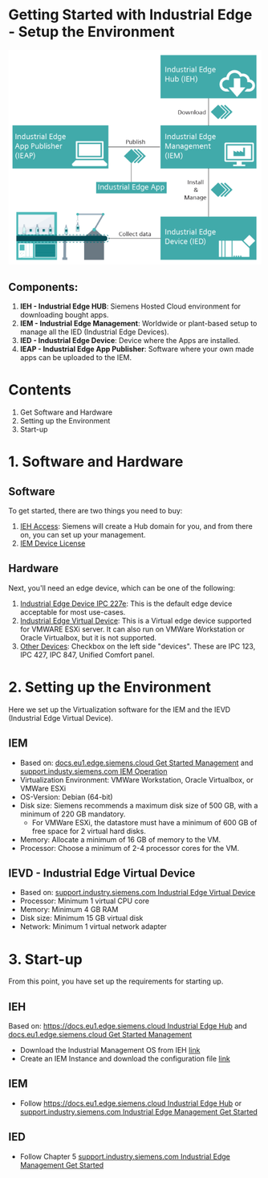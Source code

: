 # Getting Started with Industrial Edge - Setup the Environment

![Industrial Edge](assets/20230605_155403_image.png)

## Components:

1. **IEH - Industrial Edge HUB**: Siemens Hosted Cloud environment for downloading bought apps.
2. **IEM - Industrial Edge Management**: Worldwide or plant-based setup to manage all the IED (Industrial Edge Devices).
3. **IED - Industrial Edge Device**: Device where the Apps are installed.
4. **IEAP - Industrial Edge App Publisher**: Software where your own made apps can be uploaded to the IEM.

# Contents

1. Get Software and Hardware
2. Setting up the Environment
3. Start-up

# 1. Software and Hardware

## Software

To get started, there are two things you need to buy:

1. [IEH Access](https://www.dex.siemens.com/edge/manufacturing-process-industries/industrial-edge-access): Siemens will create a Hub domain for you, and from there on, you can set up your management.
2. [IEM Device License](https://www.dex.siemens.com/edge/manufacturing-process-industries/industrial-edge-device-license)

## Hardware

Next, you'll need an edge device, which can be one of the following:

1. [Industrial Edge Device IPC 227e](https://www.dex.siemens.com/edge/manufacturing-process-industries/simatic-ipc227e-industrial-edge-device): This is the default edge device acceptable for most use-cases.
2. [Industrial Edge Virtual Device](https://www.dex.siemens.com/edge/manufacturing-process-industries/industrial-edge-virtual-device?cartId=584ee2f4-7d4a-475b-96ac-cfaa21ba2604&cclcl=nl_NL): This is a Virtual edge device supported for VMWARE ESXi server. It can also run on VMWare Workstation or Oracle Virtualbox, but it is not supported.
3. [Other Devices](https://www.dex.siemens.com/edge/manufacturing-process-industries): Checkbox on the left side "devices". These are IPC 123, IPC 427, IPC 847, Unified Comfort panel.

# 2. Setting up the Environment

Here we set up the Virtualization software for the IEM and the IEVD (Industrial Edge Virtual Device).

## IEM

- Based on: [docs.eu1.edge.siemens.cloud Get Started Management](https://docs.eu1.edge.siemens.cloud/get_started_and_operate/industrial_edge_management/setup/setting_up_the_iem/setup_steps.html) and [support.industy.siemens.com IEM Operation](https://support.industry.siemens.com/cs/document/109814453/industrial-edge-management-operation-10-22)
- Virtualization Environment: VMWare Workstation, Oracle Virtualbox, or VMWare ESXi
- OS-Version: Debian (64-bit)
- Disk size: Siemens recommends a maximum disk size of 500 GB, with a minimum of 220 GB mandatory.
  - For VMWare ESXi, the datastore must have a minimum of 600 GB of free space for 2 virtual hard disks.
- Memory: Allocate a minimum of 16 GB of memory to the VM.
- Processor: Choose a minimum of 2-4 processor cores for the VM.

## IEVD - Industrial Edge Virtual Device

- Based on: [support.industry.siemens.com Industrial Edge Virtual Device](https://support.industry.siemens.com/cs/document/109809569/industrial-edge-virtual-device?dti=0&lc=en-US)
- Processor: Minimum 1 virtual CPU core
- Memory: Minimum 4 GB RAM
- Disk size: Minimum 15 GB virtual disk
- Network: Minimum 1 virtual network adapter

# 3. Start-up

From this point, you have set up the requirements for starting up.

## IEH

Based on: [https://docs.eu1.edge.siemens.cloud Industrial Edge Hub](https://docs.eu1.edge.siemens.cloud/get_started_and_operate/industrial_edge_hub/setup/ieh_index.html) and [docs.eu1.edge.siemens.cloud Get Started Management](https://docs.eu1.edge.siemens.cloud/get_started_and_operate/industrial_edge_management/setup/setting_up_the_iem/setup_steps.html)

- Download the Industrial Management OS from IEH [link](https://docs.eu1.edge.siemens.cloud/get_started_and_operate/industrial_edge_management/setup/setting_up_the_iem/downloading_the_iem_os.html)
- Create an IEM Instance and download the configuration file [link](https://docs.eu1.edge.siemens.cloud/get_started_and_operate/industrial_edge_management/setup/setting_up_the_iem/creating_an_iem_instance_and_downloading_the_configuration_file.html)

## IEM

- Follow [https://docs.eu1.edge.siemens.cloud Industrial Edge Hub](https://docs.eu1.edge.siemens.cloud/get_started_and_operate/industrial_edge_hub/setup/ieh_index.html) or [support.industry.siemens.com Industrial Edge Management Get Started](https://support.industry.siemens.com/cs/document/109814452/industrial-edge-management-getting-started-10-22?dti=0&lc=en-US)

## IED

- Follow Chapter 5 [support.industry.siemens.com Industrial Edge Management Get Started](https://support.industry.siemens.com/cs/document/109814452/industrial-edge-management-getting-started-10-22?dti=0&lc=en-US)
